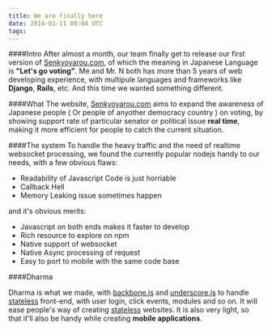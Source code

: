 ```yaml
---
title: We are finally here
date: 2014-01-11 00:04 UTC
tags:
---
```


####Intro
After almost a month, our team finally get to release our first version of [Senkyoyarou.com](http://senkyoyarou.com), of which the meaning in Japanese Language is __"Let's go voting"__. Me and Mr. N both has more than 5 years of web developing experience, with multipule languages and frameworks like __Django__, __Rails__, etc. And this time we wanted something different.

####What
The website, [Senkyoyarou.com](http://senkyoyarou.com) aims to expand the awareness of Japanese people ( Or people of anyother democracy country ) on voting, by showing support rate of particular senator or political issue __real time__, making it more efficient for people to catch the current situation.

####The system
To handle the heavy traffic and the need of realtime websocket processing, we found the currently popular nodejs handy to our needs, with a few obvious flaws:

*	Readability of Javascript Code is just horriable
*	Callback Hell
*	Memory Leaking issue sometimes happen		

and it's obvious merits:

*	Javascript on both ends makes it faster to develop
*	Rich resource to explore on npm
*	Native support of websocket
*	Native Async processing of request
*	Easy to port to mobile with the same code base

####Dharma

Dharma is what we made, with [backbone.js](http://backbonejs.org) and [underscore.js](http://underscorejs.org) to handle [stateless](http://en.wikipedia.org/wiki/Stateless_protocol) front-end, with user login, click events, modules and so on. It will ease people's way of creating [stateless](http://en.wikipedia.org/wiki/Stateless_protocol) websites. It is also very light, so that it'll also be handy while creating __mobile applications__.